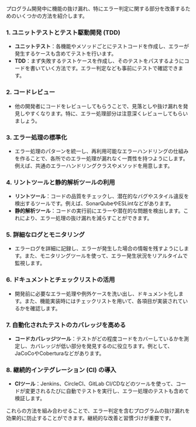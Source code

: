 プログラム開発中に機能の抜け漏れ、特にエラー判定に関する部分を改善するためのいくつかの方法を紹介します。

### 1. **ユニットテストとテスト駆動開発 (TDD)**
- **ユニットテスト**：各機能やメソッドごとにテストコードを作成し、エラーが発生するケースも含めてテストを行います。
- **TDD**：まず失敗するテストケースを作成し、そのテストをパスするようにコードを書いていく方法です。エラー判定なども事前にテストで確認できます。

### 2. **コードレビュー**
- 他の開発者にコードをレビューしてもらうことで、見落としや抜け漏れを発見しやすくなります。特に、エラー処理部分は注意深くレビューしてもらいましょう。

### 3. **エラー処理の標準化**
- エラー処理のパターンを統一し、再利用可能なエラーハンドリングの仕組みを作ることで、各所でのエラー処理が漏れなく一貫性を持つようにします。例えば、共通のエラーハンドリングクラスやメソッドを用意します。

### 4. **リントツールと静的解析ツールの利用**
- **リントツール**：コードの品質をチェックし、潜在的なバグやスタイル違反を検出するツールです。例えば、SonarQubeやESLintなどがあります。
- **静的解析ツール**：コードの実行前にエラーや潜在的な問題を検出します。これにより、エラー処理の抜け漏れを減らすことができます。

### 5. **詳細なログとモニタリング**
- エラーログを詳細に記録し、エラーが発生した場合の情報を残すようにします。また、モニタリングツールを使って、エラー発生状況をリアルタイムで監視します。

### 6. **ドキュメントとチェックリストの活用**
- 開発前に必要なエラー処理や例外ケースを洗い出し、ドキュメント化します。また、機能実装時にはチェックリストを用いて、各項目が実装されているかを確認します。

### 7. **自動化されたテストのカバレッジを高める**
- **コードカバレッジツール**：テストがどの程度コードをカバーしているかを測定し、カバレッジが低い部分を発見するのに役立ちます。例として、JaCoCoやCoberturaなどがあります。

### 8. **継続的インテグレーション (CI) の導入**
- **CIツール**：Jenkins、CircleCI、GitLab CI/CDなどのツールを使って、コードが変更されるたびに自動でテストを実行し、エラー処理のテストも含めて検証します。

これらの方法を組み合わせることで、エラー判定を含むプログラムの抜け漏れを効果的に防止することができます。継続的な改善と習慣づけが重要です。

